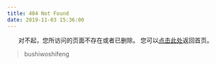 ```yaml
---
title: 404 Not Found
date: 2019-11-03 15:36:00
---
```


<center>
对不起，您所访问的页面不存在或者已删除。
您可以<a href="https://bushiwoshifeng.github.io/">点击此处</a>返回首页。
</center>

<blockquote class="blockquote-center">
    bushiwoshifeng
</blockquote>
